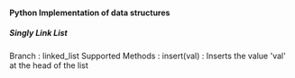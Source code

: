 <h4>Python Implementation of data structures</h5>

<h5>Singly Link List</h5>
<p>Branch : linked_list
  Supported Methods :
      insert(val) : Inserts the value 'val' at the head of the list
</p>
